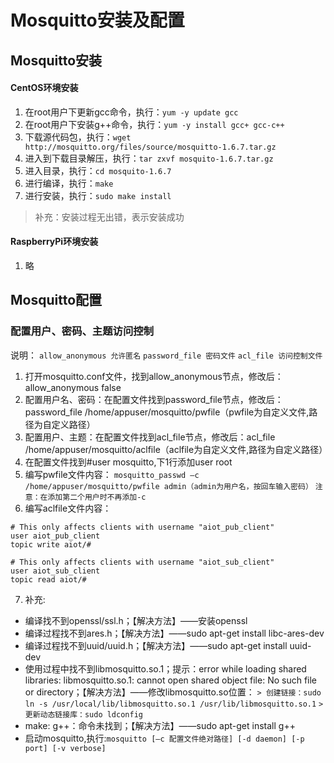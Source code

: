 # Mosquitto安装及配置

## Mosquitto安装

#### CentOS环境安装
1. 在root用户下更新gcc命令，执行：`yum -y update gcc`
2. 在root用户下安装g++命令，执行：`yum -y install gcc+ gcc-c++`
3. 下载源代码包，执行：`wget http://mosquitto.org/files/source/mosquitto-1.6.7.tar.gz`
4. 进入到下载目录解压，执行：`tar zxvf mosquito-1.6.7.tar.gz`
5. 进入目录，执行：`cd mosquito-1.6.7`
6. 进行编译，执行：`make`
7. 进行安装，执行：`sudo make install`
> 补充：安装过程无出错，表示安装成功


#### RaspberryPi环境安装
1. 略


## Mosquitto配置

### 配置用户、密码、主题访问控制
说明：
`allow_anonymous 允许匿名`
`password_file 密码文件`
`acl_file 访问控制文件`

1. 打开mosquitto.conf文件，找到allow_anonymous节点，修改后：allow_anonymous false
2. 配置用户名、密码：在配置文件找到password_file节点，修改后：password_file /home/appuser/mosquitto/pwfile（pwfile为自定义文件,路径为自定义路径）
3. 配置用户、主题：在配置文件找到acl_file节点，修改后：acl_file /home/appuser/mosquitto/aclfile（aclfile为自定义文件,路径为自定义路径）
4. 在配置文件找到#user mosquitto,下1行添加user root
5. 编写pwfile文件内容：
`mosquitto_passwd –c /home/appuser/mosquitto/pwfile admin（admin为用户名，按回车输入密码）`
`注意：在添加第二个用户时不再添加-c`
6. 编写aclfile文件内容：
```
# This only affects clients with username "aiot_pub_client"
user aiot_pub_client
topic write aiot/#

# This only affects clients with username "aiot_sub_client"
user aiot_sub_client
topic read aiot/#
```
7. 补充:
  * 编译找不到openssl/ssl.h；【解决方法】——安装openssl
  * 编译过程找不到ares.h；【解决方法】——sudo apt-get install libc-ares-dev
  * 编译过程找不到uuid/uuid.h；【解决方法】——sudo apt-get install uuid-dev
  * 使用过程中找不到libmosquitto.so.1；提示：error while loading shared libraries: libmosquitto.so.1: cannot open shared object file: No such file or directory；【解决方法】——修改libmosquitto.so位置：
  `> 创建链接：sudo ln -s /usr/local/lib/libmosquitto.so.1 /usr/lib/libmosquitto.so.1`
  `> 更新动态链接库：sudo ldconfig`
  * make: g++：命令未找到；【解决方法】——sudo apt-get install g++
  * 启动mosquitto,执行:`mosquitto [–c 配置文件绝对路径] [-d daemon] [-p port] [-v verbose]`
  








